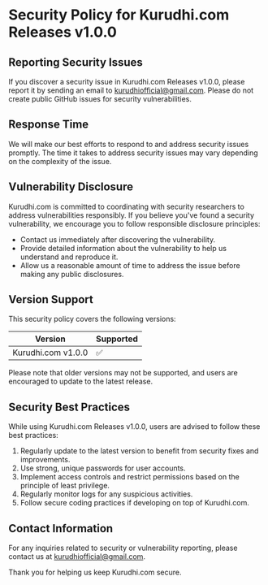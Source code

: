 # Security Policy for Kurudhi.com Releases v1.0.0

## Reporting Security Issues

If you discover a security issue in Kurudhi.com Releases v1.0.0, please report it by sending an email to [kurudhiofficial@gmail.com](mailto:kurudhiofficial@gmail.com). Please do not create public GitHub issues for security vulnerabilities.

## Response Time

We will make our best efforts to respond to and address security issues promptly. The time it takes to address security issues may vary depending on the complexity of the issue.

## Vulnerability Disclosure

Kurudhi.com is committed to coordinating with security researchers to address vulnerabilities responsibly. If you believe you've found a security vulnerability, we encourage you to follow responsible disclosure principles:

- Contact us immediately after discovering the vulnerability.
- Provide detailed information about the vulnerability to help us understand and reproduce it.
- Allow us a reasonable amount of time to address the issue before making any public disclosures.

## Version Support

This security policy covers the following versions:

| Version                | Supported          |
| ---------------------- | ------------------ |
| Kurudhi.com v1.0.0     | :white_check_mark: |

Please note that older versions may not be supported, and users are encouraged to update to the latest release.

## Security Best Practices

While using Kurudhi.com Releases v1.0.0, users are advised to follow these best practices:

1. Regularly update to the latest version to benefit from security fixes and improvements.
2. Use strong, unique passwords for user accounts.
3. Implement access controls and restrict permissions based on the principle of least privilege.
4. Regularly monitor logs for any suspicious activities.
5. Follow secure coding practices if developing on top of Kurudhi.com.

## Contact Information

For any inquiries related to security or vulnerability reporting, please contact us at [kurudhiofficial@gmail.com](mailto:kurudhiofficial@gmail.com).

Thank you for helping us keep Kurudhi.com secure.

